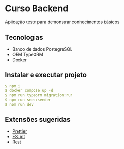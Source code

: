 # Curso Backend

Aplicação teste para demonstrar conhecimentos básicos

## Tecnologias

- Banco de dados PostegreSQL
- ORM TypeORM
- Docker

## Instalar e executar projeto

```yml
$ npm i
$ docker compose up -d
$ npm run typeorm migration:run
$ npm run seed:seeder
$ npm run dev
```

## Extensões sugeridas

- [Prettier](https://marketplace.visualstudio.com/items?itemName=esbenp.prettier-vscode)
- [ESLint](https://marketplace.visualstudio.com/items?itemName=dbaeumer.vscode-eslint)
- [Rest](https://marketplace.visualstudio.com/items?itemName=humao.rest-client)
